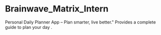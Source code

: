 # Brainwave_Matrix_Intern
Personal Daily Planner App – Plan smarter, live better."
Provides a complete guide to plan your day .
